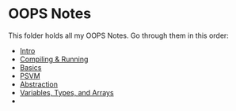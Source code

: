 # OOPS Notes

This folder holds all my OOPS Notes. Go through them in this order:
- [Intro](intro/Introduction.md)
- [Compiling & Running](Compiling%20and%20running.md)
- [Basics](Basics.md)
- [PSVM](PSVM.md)
- [Abstraction](Abstraction.md)
- [Variables, Types, and Arrays](Variables,%20Types,%20and%20Arrays.md)
- 